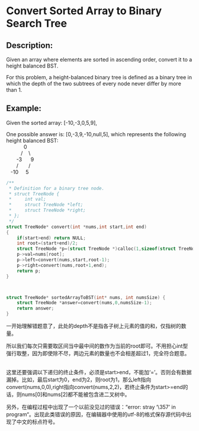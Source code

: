 Convert Sorted Array to Binary Search Tree
======================
Description:
----------------
Given an array where elements are sorted in ascending order, convert it to a height balanced BST.

For this problem, a height-balanced binary tree is defined as a binary tree in which the depth of the two subtrees of every node never differ by more than 1.

Example:
-----------------
Given the sorted array: [-10,-3,0,5,9],

One possible answer is: [0,-3,9,-10,null,5], which represents the following height balanced BST:<br>
                  0<br>
              /    \ <br>
          -3        9<br>
          /         / <br>
    -10      5<br>



```c
/**
 * Definition for a binary tree node.
 * struct TreeNode {
 *     int val;
 *     struct TreeNode *left;
 *     struct TreeNode *right;
 * };
 */
struct TreeNode* convert(int *nums,int start,int end)
{
    if(start>end) return NULL;
    int root=(start+end)/2;
    struct TreeNode *p=(struct TreeNode *)calloc(1,sizeof(struct TreeNode));
    p->val=nums[root];
    p->left=convert(nums,start,root-1);
    p->right=convert(nums,root+1,end);
    return p;
}



struct TreeNode* sortedArrayToBST(int* nums, int numsSize) {
    struct TreeNode *answer=convert(nums,0,numsSize-1);
    return answer;
}
```
一开始理解错题意了，此处的depth不是指各子树上元素的值的和，仅指树的数量。     

所以我们每次只需要取区间当中最中间的数作为当前的root即可。不用担心int型强行取整，因为即使除不尽，两边元素的数量也不会相差超过1，完全符合题意。     

这里还要强调以下递归的终止条件，必须是start>end，不能加‘=’。否则会有数据漏掉。比如，最后start为0，end为2，则root为1，那么left指向convert(nums,0,0),right指向convert(nums,2,2)，若终止条件为start>=end的话，则nums[0]和nums[2]都不能被包含进二叉树中。        

另外，在编程过程中出现了一个以前没见过的错误：“error: stray ‘\357’ in program“。出现此类错误的原因，在编辑器中使用的utf-8的格式保存源代码中出现了中文的标点符号。
